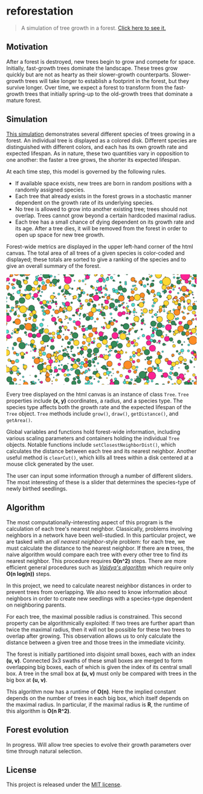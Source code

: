 # reforestation

>A simulation of tree growth in a forest. [Click here to see it.](http://zebengberg.github.io/reforestation)


## Motivation

After a forest is destroyed, new trees begin to grow and compete for space. Initially, fast-growth trees dominate the landscape. These trees grow quickly but are not as hearty as their slower-growth counterparts. Slower-growth trees will take longer to establish a footprint in the forest, but they survive longer. Over time, we expect a forest to transform from the fast-growth trees that initially spring-up to the old-growth trees that dominate a mature forest.


## Simulation

[This simulation](https://zebengberg.github.io/reforestation) demonstrates several different species of trees growing in a forest. An individual tree is displayed as a colored disk. Different species are distinguished with different colors, and each has its own growth rate and expected lifespan. As in nature, these two quantities vary in opposition to one another: the faster a tree grows, the shorter its expected lifespan.

At each time step, this model is governed by the following rules.
- If available space exists, new trees are born in random positions with a randomly assigned species.
- Each tree that already exists in the forest grows in a stochastic manner dependent on the growth rate of its underlying species.
- No tree is allowed to grow into another existing tree; trees should not overlap. Trees cannot grow beyond a certain hardcoded maximal radius.
- Each tree has a small chance of dying dependent on its growth rate and its age. After a tree dies, it will be removed from the forest in order to open up space for new tree growth.

Forest-wide metrics are displayed in the upper left-hand corner of the html canvas. The total area of all trees of a given species is color-coded and displayed; these totals are sorted to give a ranking of the species and to give an overall summary of the forest.

![sample](sample.png)

Every tree displayed on the html canvas is an instance of class `Tree`. `Tree` properties include **(x, y)** coordinates, a radius, and a species type. The species type affects both the growth rate and the expected lifespan of the `Tree` object. `Tree` methods include `grow()`, `draw()`, `getDistance()`, and `getArea()`.

Global variables and functions hold forest-wide information, including various scaling parameters and containers holding the individual `Tree` objects. Notable functions include `setClosestNeighborDist()`, which calculates the distance between each tree and its nearest neighbor. Another useful method is `clearCut()`, which kills all trees within a disk centered at a mouse click generated by the user.

The user can input some information through a number of different sliders. The most interesting of these is a slider that determines the species-type of newly birthed seedlings.


## Algorithm

The most computationally-interesting aspect of this program is the calculation of each tree's nearest neighbor. Classically, problems involving neighbors in a network have been well-studied. In this particular project, we are tasked with an *all nearest neighbor*-style problem: for each tree, we must calculate the distance to the nearest neighbor. If there are **n** trees, the naive algorithm would compare each tree with every other tree to find its nearest neighbor. This procedure requires **O(n^2)** steps. There are more efficient general procedures such as [*Vaidya's algorithm*](https://link.springer.com/article/10.1007/BF02187718) which require only **O(n log(n))** steps.

In this project, we need to calculate nearest neighbor distances in order to prevent trees from overlapping. We also need to know information about neighbors in order to create new seedlings with a species-type dependent on neighboring parents.

For each tree, the maximal possible radius is constrained. This second property can be algorithmically exploited: If two trees are further apart than twice the maximal radius, then it will not be possible for these two trees to overlap after growing. This observation allows us to only calculate the distance between a given tree and those trees in the immediate vicinity.

The forest is initially partitioned into disjoint small boxes, each with an index **(u, v)**. Connected 3x3 swaths of these small boxes are merged to form overlapping big boxes, each of which is given the index of its central small box. A tree in the small box at **(u, v)** must only be compared with trees in the big box at **(u, v)**.

This algorithm now has a runtime of **O(n)**. Here the implied constant depends on the number of trees in each big box, which itself depends on the maximal radius. In particular, if the maximal radius is **R**, the runtime of this algorithm is **O(n R^2)**.


## Forest evolution

In progress. Will allow tree species to evolve their growth parameters over time through natural selection.


## License

This project is released under the [MIT license](https://opensource.org/licenses/MIT).
